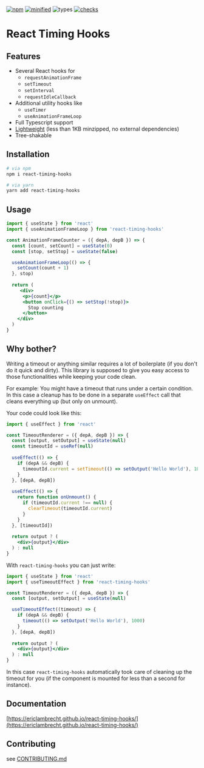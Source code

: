 [![npm](https://flat.badgen.net/npm/v/react-timing-hooks)](https://www.npmjs.com/package/react-timing-hooks)
[![minified](https://flat.badgen.net/bundlephobia/minzip/react-timing-hooks)](https://bundlephobia.com/result?p=react-timing-hooks)
![types](https://flat.badgen.net/npm/types/react-timing-hooks)
[![checks](https://flat.badgen.net/github/checks/EricLambrecht/react-timing-hooks)](https://github.com/EricLambrecht/react-timing-hooks)

# React Timing Hooks

## Features

* Several React hooks for 
    * `requestAnimationFrame`
    * `setTimeout`
    * `setInterval`
    * `requestIdleCallback`
* Additional utility hooks like
  * `useTimer`
  * `useAnimationFrameLoop`
* Full Typescript support  
* [Lightweight](https://bundlephobia.com/result?p=react-timing-hooks) (less than 1KB minzipped, no external dependencies)
* Tree-shakable

## Installation

```bash
# via npm
npm i react-timing-hooks

# via yarn
yarn add react-timing-hooks
```

## Usage
   
```jsx harmony
import { useState } from 'react'
import { useAnimationFrameLoop } from 'react-timing-hooks'

const AnimationFrameCounter = ({ depA, depB }) => {
  const [count, setCount] = useState(0)
  const [stop, setStop] = useState(false)

  useAnimationFrameLoop(() => {
    setCount(count + 1)
  }, stop)
  
  return (
     <div>
      <p>{count}</p>
      <button onClick={() => setStop(!stop)}>
        Stop counting
      </button>
    </div>
  )
}
```   
   
## Why bother?

Writing a timeout or anything similar requires a lot of boilerplate (if you don't do it quick and dirty).
This library is supposed to give you easy access to those functionalities while keeping your code clean.

For example: You might have a timeout that runs under a certain condition. In this case a cleanup
has to be done in a separate `useEffect` call that cleans everything up (but only on unmount).

Your code could look like this:

```jsx harmony
import { useEffect } from 'react'

const TimeoutRenderer = ({ depA, depB }) => {
  const [output, setOutput] = useState(null)
  const timeoutId = useRef(null)
  
  useEffect(() => {
    if (depA && depB) {
      timeoutId.current = setTimeout(() => setOutput('Hello World'), 1000)
    }
  }, [depA, depB])
  
  useEffect(() => {
    return function onUnmount() {
      if (timeoutId.current !== null) {
        clearTimeout(timeoutId.current)
      }
    }
  }, [timeoutId])
    
  return output ? (
    <div>{output}</div>
  ) : null
}
```

With `react-timing-hooks` you can just write:

```jsx harmony
import { useState } from 'react'
import { useTimeoutEffect } from 'react-timing-hooks'

const TimeoutRenderer = ({ depA, depB }) => {
  const [output, setOutput] = useState(null)

  useTimeoutEffect((timeout) => {
    if (depA && depB) {
      timeout(() => setOutput('Hello World'), 1000)
    }
  }, [depA, depB])
    
  return output ? (
    <div>{output}</div>
  ) : null
}
```

In this case `react-timing-hooks` automatically took care of cleaning up the timeout for you (if the component is mounted for less than a second for instance).
   
## Documentation

[https://ericlambrecht.github.io/react-timing-hooks/](https://ericlambrecht.github.io/react-timing-hooks/)
  

## Contributing

see [CONTRIBUTING.md](https://github.com/EricLambrecht/react-timing-hooks/blob/master/CONTRIBUTING.md)
